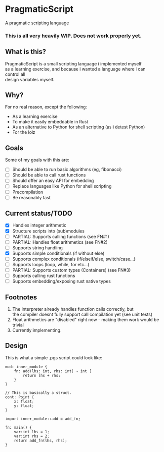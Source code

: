 # PragmaticScript

A pragmatic scripting language

### This is all very heavily WIP. Does not work properly yet.

## What is this?

PragmaticScript is a small scripting language i implemented myself  
as a learning exercise, and because i wanted a language where i can control all  
design variables myself.

## Why?

For no real reason, except the following:
* As a learning exercise
* To make it easily embeddable in Rust
* As an alternative to Python for shell scripting (as i detest Python)
* For the lolz 

## Goals

Some of my goals with this are:
* [ ] Should be able to run basic algorithms (eg, fibonacci)
* [ ] Should be able to call rust functions
* [ ] Should offer an easy API for embedding
* [ ] Replace languages like Python for shell scripting
* [ ] Precompilation
* [ ] Be reasonably fast

## Current status/TODO

* [x] Handles integer arithmetic
* [x] Structure scripts into (sub)modules
* [ ] PARTIAL: Supports calling functions (see FN#1)
* [ ] PARTIAL: Handles float arithmetics (see FN#2)
* [ ] Supports string handling
* [x] Supports simple conditionals (if without else)
* [ ] Supports complex conditionals (if/elseif/else, switch/case...)
* [ ] Supports loops (loop, while, for etc...)
* [ ] PARTIAL: Supports custom types (Containers) (see FN#3)
* [ ] Supports calling rust functions
* [ ] Supports embedding/exposing rust native types

## Footnotes

1. The interpreter already handles function calls correctly, but  
    the compiler doesnt fully support call compilation yet (see unit tests)
2. Float arithmetics are "disabled" right now - making them work would be trivial
3. Currently implementing.

## Design

This is what a simple .pgs script could look like:  
```
mod: inner_module {
    fn: add(lhs: int, rhs: int) ~ int {
        return lhs + rhs;
    }
}

// This is basically a struct.
cont: Point {
    x: float;
    y: float;
}

import inner_module::add = add_fn;

fn: main() {
    var:int lhs = 1;
    var:int rhs = 2;
    return add_fn(lhs, rhs);
}
```
